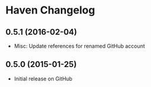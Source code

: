 # Haven Changelog

## 0.5.1 (2016-02-04)
- Misc: Update references for renamed GitHub account

## 0.5.0 (2015-01-25)
- Initial release on GitHub
